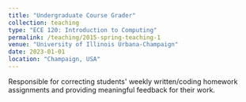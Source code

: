 ```yaml
---
title: "Undergraduate Course Grader"
collection: teaching
type: "ECE 120: Introduction to Computing"
permalink: /teaching/2015-spring-teaching-1
venue: "University of Illinois Urbana-Champaign"
date: 2023-01-01
location: "Champaign, USA"
---
```


Responsible for correcting students' weekly written/coding homework assignments and providing meaningful feedback for their work.
